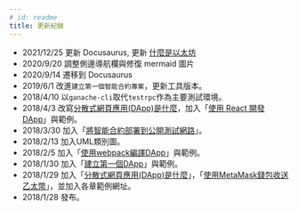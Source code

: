 ```yaml
---
# id: readme
title: 更新紀錄
---
```


* 2021/12/25 更新 Docusaurus, 更新 [什麼是以太坊](docs/what-is-ethereum.md)
* 2020/9/20 調整側邊導航欄與修復 mermaid 圖片
* 2020/9/14 遷移到 Docusaurus
* 2019/6/1 改進`建立第一個智能合約專案`，更新工具版本。
* 2018/4/10 以`ganache-cli`取代`testrpc`作為主要測試環境。
* 2018/4/3 改寫[分散式網頁應用(DApp)是什麼](docs/what-is-dapp.md)，加入「[使用 React 開發 DApp](docs/dapp-with-create-react-app.md)」與範例。
* 2018/3/30 加入「[將智能合約部署到公開測試網路](docs/deploy-to-testnet.md)」。
* 2018/2/13 加入UML類別圖。
* 2018/2/5 加入「[使用webpack編譯DApp](docs/dapp_with_webpack.md)」與範例。
* 2018/1/30 加入「[建立第一個DApp](docs/create-first-dapp.md)」與範例。
* 2018/1/29 加入「[分散式網頁應用(DApp)是什麼](docs/what-is-dapp.md)」，「[使用MetaMask錢包收送乙太幣](docs/howto-send-ether-from-wallet.md)」，並加入各章範例網址。
* 2018/1/28 發布。
